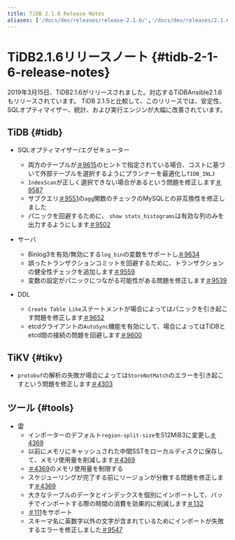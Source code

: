 ```yaml
---
title: TiDB 2.1.6 Release Notes
aliases: ['/docs/dev/releases/release-2.1.6/','/docs/dev/releases/2.1.6/']
---
```


# TiDB2.1.6リリースノート {#tidb-2-1-6-release-notes}

2019年3月15日、TiDB2.1.6がリリースされました。対応するTiDBAnsible2.1.6もリリースされています。 TiDB 2.1.5と比較して、このリリースでは、安定性、SQLオプティマイザー、統計、および実行エンジンが大幅に改善されています。

## TiDB {#tidb}

-   SQLオプティマイザー/エグゼキューター
    -   両方のテーブルが[＃9615](https://github.com/pingcap/tidb/pull/9615)のヒントで指定されている場合、コストに基づいて外部テーブルを選択するようにプランナーを最適化し`TIDB_INLJ`
    -   `IndexScan`が正しく選択できない場合があるという問題を修正します[＃9587](https://github.com/pingcap/tidb/pull/9587)
    -   サブクエリ[＃9551](https://github.com/pingcap/tidb/pull/9551)の`agg`関数のチェックのMySQLとの非互換性を修正しました
    -   パニックを回避するために、 `show stats_histograms`は有効な列のみを出力するようにします[＃9502](https://github.com/pingcap/tidb/pull/9502)

-   サーバ
    -   Binlog3を有効/無効にする`log_bin`の変数をサポートし[＃9634](https://github.com/pingcap/tidb/pull/9634)
    -   誤ったトランザクションコミットを回避するために、トランザクションの健全性チェックを追加します[＃9559](https://github.com/pingcap/tidb/pull/9559)
    -   変数の設定がパニックにつながる可能性がある問題を修正します[＃9539](https://github.com/pingcap/tidb/pull/9539)

-   DDL
    -   `Create Table Like`ステートメントが場合によってはパニックを引き起こす問題を修正します[＃9652](https://github.com/pingcap/tidb/pull/9652)
    -   etcdクライアントの`AutoSync`機能を有効にして、場合によってはTiDBとetcd間の接続の問題を回避します[＃9600](https://github.com/pingcap/tidb/pull/9600)

## TiKV {#tikv}

-   `protobuf`の解析の失敗が場合によっては`StoreNotMatch`のエラーを引き起こすという問題を修正します[＃4303](https://github.com/tikv/tikv/pull/4303)

## ツール {#tools}

-   雷
    -   インポーターのデフォルト`region-split-size`を512MiB3に変更し[＃4369](https://github.com/tikv/tikv/pull/4369)
    -   以前にメモリにキャッシュされた中間SSTをローカルディスクに保存して、メモリ使用量を削減します[＃4369](https://github.com/tikv/tikv/pull/4369)
    -   [＃4369](https://github.com/tikv/tikv/pull/4369)のメモリ使用量を制限する
    -   スケジューリングが完了する前にリージョンが分散する問題を修正します[＃4369](https://github.com/tikv/tikv/pull/4369)
    -   大きなテーブルのデータとインデックスを個別にインポートして、バッチでインポートする際の時間の消費を効果的に削減します[＃132](https://github.com/pingcap/tidb-lightning/pull/132)
    -   [＃111](https://github.com/pingcap/tidb-lightning/pull/111)をサポート
    -   スキーマ名に英数字以外の文字が含まれているためにインポートが失敗するエラーを修正しました[＃9547](https://github.com/pingcap/tidb/pull/9547)
